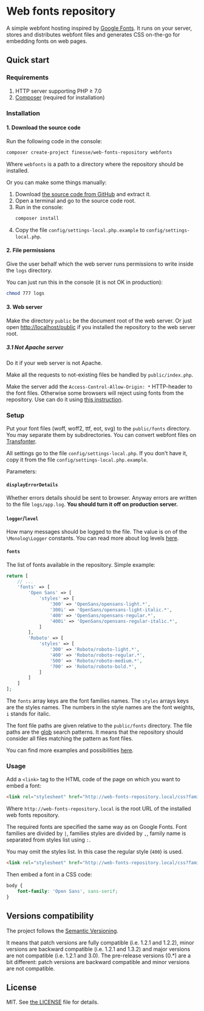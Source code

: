 # Web fonts repository

A simple webfont hosting inspired by [Google Fonts](https://fonts.google.com).
It runs on your server, stores and distributes webfont files and generates CSS on-the-go for embedding fonts on web pages.


## Quick start

### Requirements

1. HTTP server supporting PHP ≥ 7.0
2. [Composer](https://getcomposer.org) (required for installation)

### Installation

#### 1. Download the source code

Run the following code in the console:

```bash
composer create-project finesse/web-fonts-repository webfonts
```

Where `webfonts` is a path to a directory where the repository should be installed.

Or you can make some things manually:

1. Download [the source code from GitHub](http://github.com/FinesseRus/web-fonts-repository/archive/master.zip) and extract it.
2. Open a terminal and go to the source code root.
3. Run in the console:
	```bash
	composer install
	```
4. Copy the file `config/settings-local.php.example` to `config/settings-local.php`.

#### 2. File permissions

Give the user behalf which the web server runs permissions to write inside the `logs` directory.

You can just run this in the console (it is not OK in production):

```bash
chmod 777 logs
```

#### 3. Web server

Make the directory `public` be the document root of the web server.
Or just open [http://localhost/public](http://localhost/public) if you installed the repository to the web server root.

##### 3.1 Not Apache server

Do it if your web server is not Apache.

Make all the requests to not-existing files be handled by `public/index.php`.

Make the server add the `Access-Control-Allow-Origin: *` HTTP-header to the font files. 
Otherwise some browsers will reject using fonts from the repository.
Use can do it using [this instruction](https://davidwalsh.name/cdn-fonts).

### Setup

Put your font files (woff, woff2, ttf, eot, svg) to the `public/fonts` directory. You may separate them by subdirectories.
You can convert webfont files on [Transfonter](https://transfonter.org).

All settings go to the file `config/settings-local.php`.
If you don't have it, copy it from the file `config/settings-local.php.example`.

Parameters:

#### `displayErrorDetails`

Whether errors details should be sent to browser. Anyway errors are written to the file `logs/app.log`.
**You should turn it off on production server.**

#### `logger`/`level`

How many messages should be logged to the file. The value is on of the `\Monolog\Logger` constants.
You can read more about log levels [here](https://seldaek.github.io/monolog/doc/01-usage.html#log-levels).

#### `fonts`

The list of fonts available in the repository. Simple example:

```php
return [
    // ...
    'fonts' => [
        'Open Sans' => [
            'styles' => [
                '300' => 'OpenSans/opensans-light.*',
                '300i' => 'OpenSans/opensans-light-italic.*',
                '400' => 'OpenSans/opensans-regular.*',
                '400i' => 'OpenSans/opensans-regular-italic.*',
            ]
        ],
        'Roboto' => [
            'styles' => [
                '300' => 'Roboto/roboto-light.*',
                '400' => 'Roboto/roboto-regular.*',
                '500' => 'Roboto/roboto-medium.*',
                '700' => 'Roboto/roboto-bold.*',
            ]
        ]
    ]
];
```

The `fonts` array keys are the font families names. The `styles` arrays keys are the styles names.
The numbers in the style names are the font weights, `i` stands for italic.

The font file paths are given relative to the `public/fonts` directory. 
The file paths are the [glob](https://en.wikipedia.org/wiki/Glob_(programming)) search patterns.
It means that the repository should consider all files matching the pattern as font files.

You can find more examples and possibilities [here](docs/fonts-setup.md).

### Usage

Add a `<link>` tag to the HTML code of the page on which you want to embed a font:

```html
<link rel="stylesheet" href="http://web-fonts-repository.local/css?family=Open+Sans:400,400i,700,700i|Roboto:300,400" />
```

Where `http://web-fonts-repository.local` is the root URL of the installed web fonts repository.

The required fonts are specified the same way as on Google Fonts. Font families are divided by `|`, families styles
are divided by `,`, family name is separated from styles list using `:`.

You may omit the styles list. In this case the regular style (`400`) is used.

```html
<link rel="stylesheet" href="http://web-fonts-repository.local/css?family=Open+Sans" />
```

Then embed a font in a CSS code:

```css
body {
    font-family: 'Open Sans', sans-serif;
}
```


## Versions compatibility

The project follows the [Semantic Versioning](http://semver.org).

It means that patch versions are fully compatible (i.e. 1.2.1 and 1.2.2), minor versions are backward compatible 
(i.e. 1.2.1 and 1.3.2) and major versions are not compatible (i.e. 1.2.1 and 3.0).
The pre-release versions (0.*) are a bit different: patch versions are backward compatible and minor versions are not 
compatible.


## License

MIT. See [the LICENSE](LICENSE) file for details.
